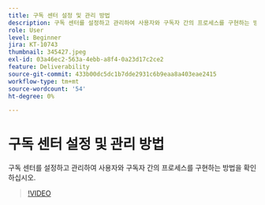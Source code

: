 ```yaml
---
title: 구독 센터 설정 및 관리 방법
description: 구독 센터를 설정하고 관리하여 사용자와 구독자 간의 프로세스를 구현하는 방법을 확인하십시오.
role: User
level: Beginner
jira: KT-10743
thumbnail: 345427.jpeg
exl-id: 03a46ec2-563a-4ebb-a8f4-0a23d17c2ce2
feature: Deliverability
source-git-commit: 433b00dc5dc1b7dde2931c6b9eaa8a403eae2415
workflow-type: tm+mt
source-wordcount: '54'
ht-degree: 0%

---
```


# 구독 센터 설정 및 관리 방법

구독 센터를 설정하고 관리하여 사용자와 구독자 간의 프로세스를 구현하는 방법을 확인하십시오.

>[!VIDEO](https://video.tv.adobe.com/v/345427/?quality=12&learn=on)
